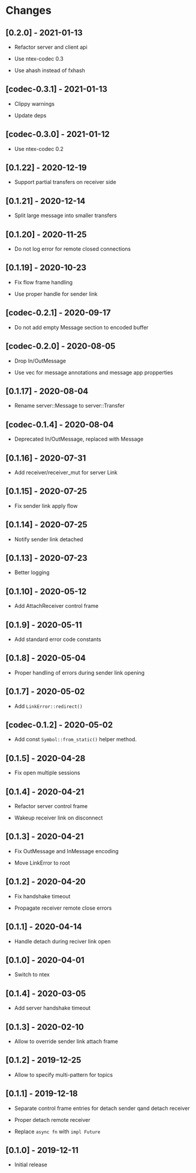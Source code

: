 # Changes

## [0.2.0] - 2021-01-13

* Refactor server and client api

* Use ntex-codec 0.3

* Use ahash instead of fxhash

## [codec-0.3.1] - 2021-01-13

* Clippy warnings

* Update deps

## [codec-0.3.0] - 2021-01-12

* Use ntex-codec 0.2

## [0.1.22] - 2020-12-19

* Support partial transfers on receiver side

## [0.1.21] - 2020-12-14

* Split large message into smaller transfers

## [0.1.20] - 2020-11-25

* Do not log error for remote closed connections

## [0.1.19] - 2020-10-23

* Fix flow frame handling

* Use proper handle for sender link

## [codec-0.2.1] - 2020-09-17

* Do not add empty Message section to encoded buffer

## [codec-0.2.0] - 2020-08-05

* Drop In/OutMessage

* Use vec for message annotations and message app propperties

## [0.1.17] - 2020-08-04

* Rename server::Message to server::Transfer

## [codec-0.1.4] - 2020-08-04

* Deprecated In/OutMessage, replaced with Message

## [0.1.16] - 2020-07-31

* Add receiver/receiver_mut for server Link

## [0.1.15] - 2020-07-25

* Fix sender link apply flow

## [0.1.14] - 2020-07-25

* Notify sender link detached

## [0.1.13] - 2020-07-23

* Better logging

## [0.1.10] - 2020-05-12

* Add AttachReceiver control frame

## [0.1.9] - 2020-05-11

* Add standard error code constants

## [0.1.8] - 2020-05-04

* Proper handling of errors during sender link opening

## [0.1.7] - 2020-05-02

* Add `LinkError::redirect()`

## [codec-0.1.2] - 2020-05-02

* Add const `Symbol::from_static()` helper method.

## [0.1.5] - 2020-04-28

* Fix open multiple sessions

## [0.1.4] - 2020-04-21

* Refactor server control frame

* Wakeup receiver link on disconnect

## [0.1.3] - 2020-04-21

* Fix OutMessage and InMessage encoding

* Move LinkError to root

## [0.1.2] - 2020-04-20

* Fix handshake timeout

* Propagate receiver remote close errors

## [0.1.1] - 2020-04-14

* Handle detach during reciver link open

## [0.1.0] - 2020-04-01

* Switch to ntex

## [0.1.4] - 2020-03-05

* Add server handshake timeout

## [0.1.3] - 2020-02-10

* Allow to override sender link attach frame

## [0.1.2] - 2019-12-25

* Allow to specify multi-pattern for topics

## [0.1.1] - 2019-12-18

* Separate control frame entries for detach sender qand detach receiver

* Proper detach remote receiver

* Replace `async fn` with `impl Future`

## [0.1.0] - 2019-12-11

* Initial release
